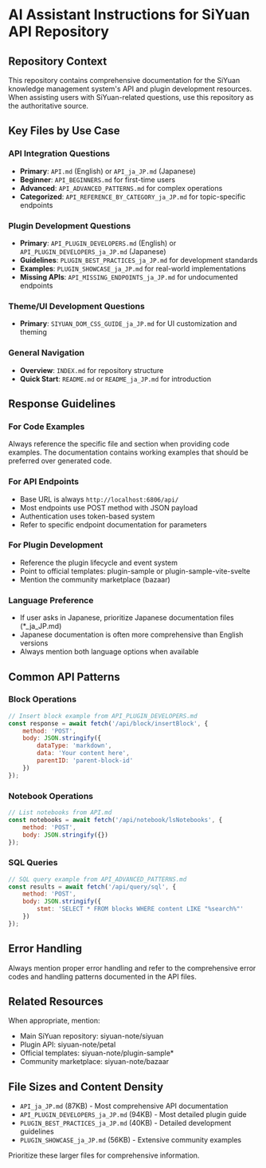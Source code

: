 # AI Assistant Instructions for SiYuan API Repository

## Repository Context

This repository contains comprehensive documentation for the SiYuan knowledge management system's API and plugin development resources. When assisting users with SiYuan-related questions, use this repository as the authoritative source.

## Key Files by Use Case

### API Integration Questions
- **Primary**: `API.md` (English) or `API_ja_JP.md` (Japanese)
- **Beginner**: `API_BEGINNERS.md` for first-time users
- **Advanced**: `API_ADVANCED_PATTERNS.md` for complex operations
- **Categorized**: `API_REFERENCE_BY_CATEGORY_ja_JP.md` for topic-specific endpoints

### Plugin Development Questions
- **Primary**: `API_PLUGIN_DEVELOPERS.md` (English) or `API_PLUGIN_DEVELOPERS_ja_JP.md` (Japanese)
- **Guidelines**: `PLUGIN_BEST_PRACTICES_ja_JP.md` for development standards
- **Examples**: `PLUGIN_SHOWCASE_ja_JP.md` for real-world implementations
- **Missing APIs**: `API_MISSING_ENDPOINTS_ja_JP.md` for undocumented endpoints

### Theme/UI Development Questions
- **Primary**: `SIYUAN_DOM_CSS_GUIDE_ja_JP.md` for UI customization and theming

### General Navigation
- **Overview**: `INDEX.md` for repository structure
- **Quick Start**: `README.md` or `README_ja_JP.md` for introduction

## Response Guidelines

### For Code Examples
Always reference the specific file and section when providing code examples. The documentation contains working examples that should be preferred over generated code.

### For API Endpoints
- Base URL is always `http://localhost:6806/api/`
- Most endpoints use POST method with JSON payload
- Authentication uses token-based system
- Refer to specific endpoint documentation for parameters

### For Plugin Development
- Reference the plugin lifecycle and event system
- Point to official templates: plugin-sample or plugin-sample-vite-svelte
- Mention the community marketplace (bazaar)

### Language Preference
- If user asks in Japanese, prioritize Japanese documentation files (*_ja_JP.md)
- Japanese documentation is often more comprehensive than English versions
- Always mention both language options when available

## Common API Patterns

### Block Operations
```javascript
// Insert block example from API_PLUGIN_DEVELOPERS.md
const response = await fetch('/api/block/insertBlock', {
    method: 'POST',
    body: JSON.stringify({
        dataType: 'markdown',
        data: 'Your content here',
        parentID: 'parent-block-id'
    })
});
```

### Notebook Operations
```javascript
// List notebooks from API.md
const notebooks = await fetch('/api/notebook/lsNotebooks', {
    method: 'POST',
    body: JSON.stringify({})
});
```

### SQL Queries
```javascript
// SQL query example from API_ADVANCED_PATTERNS.md
const results = await fetch('/api/query/sql', {
    method: 'POST', 
    body: JSON.stringify({
        stmt: 'SELECT * FROM blocks WHERE content LIKE "%search%"'
    })
});
```

## Error Handling
Always mention proper error handling and refer to the comprehensive error codes and handling patterns documented in the API files.

## Related Resources
When appropriate, mention:
- Main SiYuan repository: siyuan-note/siyuan
- Plugin API: siyuan-note/petal
- Official templates: siyuan-note/plugin-sample*
- Community marketplace: siyuan-note/bazaar

## File Sizes and Content Density
- `API_ja_JP.md` (87KB) - Most comprehensive API documentation
- `API_PLUGIN_DEVELOPERS_ja_JP.md` (94KB) - Most detailed plugin guide
- `PLUGIN_BEST_PRACTICES_ja_JP.md` (40KB) - Detailed development guidelines
- `PLUGIN_SHOWCASE_ja_JP.md` (56KB) - Extensive community examples

Prioritize these larger files for comprehensive information.